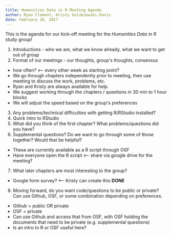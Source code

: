 ```yaml
---
title: Humanities Data in R Meeting Agenda
author: Ryan Clement, Kristy Golubiewski-Davis
date: February 10, 2017
---
```


This is the agenda for our kick-off meeting for the _Humanities Data in R_ study group!

1. Introductions - who we are, what we know already, what we want to get out of group
2. Format of our meetings - our thoughts, group's thoughts, consensus
  - how often?  <-- every other week as starting point?
  - We go through chapters independently prior to meeting, then use meeting to discuss the work, problems, etc.
  - Ryan and Kristy are always available for help.
  - We suggest working through the chapters / questions in 30 min to 1 hour blocks
  - We will adjust the speed based on the group's preferences
3. Any problems/technical difficulties with getting R/RStudio installed?
4. Quick intro to RStudio
5. What did you think of the first chapter? What problems/questions did you have?
6. Supplemental questions? Do we want to go through some of those together? Would that be helpful?
  - These are currently available as a R script through OSF
  - Have everyone open the R script <-- share via google drive for the meeting?
7. What later chapters are most interesting to the group?
  - Google form survey? <-- Kristy can create this **DONE**
8. Moving forward, do you want code/questions to be public or private? Can use Github, OSF, or some combination depending on preferences.
  - Github = public OR private
  - OSF = private
  - Can use Github and access that from OSF, with OSF holding the documents that need to be private (e.g. supplemental questions)
  - Is an intro to R or OSF useful here?
